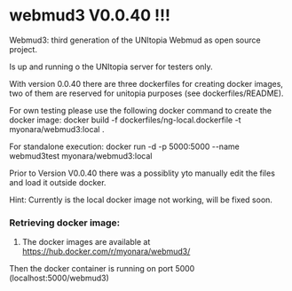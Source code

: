 # webmud3 V0.0.40 !!!
Webmud3: third generation of the UNItopia Webmud as open source project.

Is up and running o the UNItopia server for testers only.

With version 0.0.40 there are three dockerfiles for creating docker images,
two of them are reserved for unitopia purposes (see dockerfiles/README).

For own testing please use the following docker command to create the docker image:
docker build -f dockerfiles/ng-local.dockerfile -t myonara/webmud3:local .

For standalone execution:
docker run -d -p 5000:5000 --name webmud3test myonara/webmud3:local

Prior to Version V0.0.40 there was a possiblity yto manually edit the files and 
load it outside docker. 

Hint: Currently is the local docker image not working, will be fixed soon.

### Retrieving docker image:
1. The docker images are available at https://hub.docker.com/r/myonara/webmud3/

Then the docker container is running on port 5000 (localhost:5000/webmud3)
